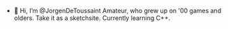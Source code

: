 - 👋 Hi, I’m @JorgenDeToussaint
Amateur, who grew up on '00 games and olders.
Take it as a sketchsite.
Currently learning C++.

